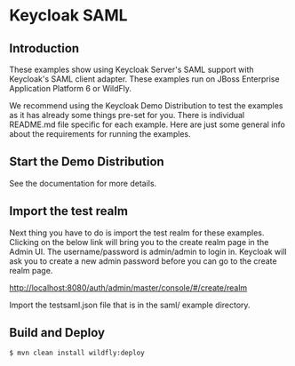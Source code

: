 # Keycloak SAML

## Introduction

These examples show using Keycloak Server's SAML support with Keycloak's SAML client adapter.  These examples run on JBoss Enterprise Application Platform 6 or WildFly.

We recommend using the Keycloak Demo Distribution to test the examples as it has already some things pre-set for you. 
There is individual README.md file specific for each example. Here are just some general info about the requirements for running the examples.

## Start the Demo Distribution

See the documentation for more details.

## Import the test realm

Next thing you have to do is import the test realm for these examples.  Clicking on the below link will bring you to the
create realm page in the Admin UI.  The username/password is admin/admin to login in.  Keycloak will ask you to
create a new admin password before you can go to the create realm page.

[http://localhost:8080/auth/admin/master/console/#/create/realm](http://localhost:8080/auth/admin/master/console/#/create/realm)

Import the testsaml.json file that is in the saml/ example directory.

## Build and Deploy

```
$ mvn clean install wildfly:deploy
```

